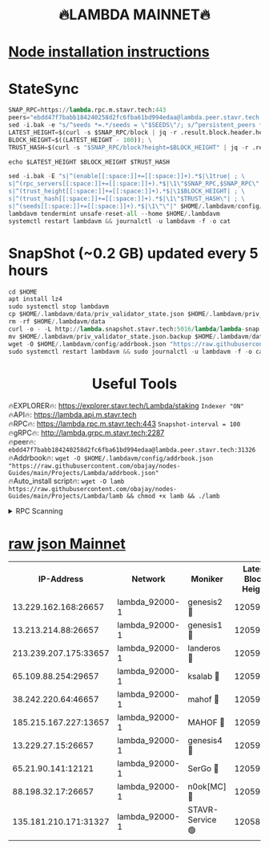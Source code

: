 <h1 align="center"> 🔥LAMBDA MAINNET🔥</h1>


[Node installation instructions](https://github.com/obajay/nodes-Guides/tree/main/Projects/Lambda)
=


# StateSync
```python
SNAP_RPC=https://lambda.rpc.m.stavr.tech:443
peers="ebdd47f7babb184240258d2fc6fba61bd994edaa@lambda.peer.stavr.tech:31326" 
sed -i.bak -e "s/^seeds *=.*/seeds = \"$SEEDS\"/; s/^persistent_peers *=.*/persistent_peers = \"$PEERS\"/" $HOME/.lambdavm/config/config.toml
LATEST_HEIGHT=$(curl -s $SNAP_RPC/block | jq -r .result.block.header.height); \
BLOCK_HEIGHT=$((LATEST_HEIGHT - 100)); \
TRUST_HASH=$(curl -s "$SNAP_RPC/block?height=$BLOCK_HEIGHT" | jq -r .result.block_id.hash)

echo $LATEST_HEIGHT $BLOCK_HEIGHT $TRUST_HASH

sed -i.bak -E "s|^(enable[[:space:]]+=[[:space:]]+).*$|\1true| ; \
s|^(rpc_servers[[:space:]]+=[[:space:]]+).*$|\1\"$SNAP_RPC,$SNAP_RPC\"| ; \
s|^(trust_height[[:space:]]+=[[:space:]]+).*$|\1$BLOCK_HEIGHT| ; \
s|^(trust_hash[[:space:]]+=[[:space:]]+).*$|\1\"$TRUST_HASH\"| ; \
s|^(seeds[[:space:]]+=[[:space:]]+).*$|\1\"\"|" $HOME/.lambdavm/config/config.toml
lambdavm tendermint unsafe-reset-all --home $HOME/.lambdavm
systemctl restart lambdavm && journalctl -u lambdavm -f -o cat

```
# SnapShot (~0.2 GB) updated every 5 hours
```python
cd $HOME
apt install lz4
sudo systemctl stop lambdavm
cp $HOME/.lambdavm/data/priv_validator_state.json $HOME/.lambdavm/priv_validator_state.json.backup
rm -rf $HOME/.lambdavm/data
curl -o - -L http://lambda.snapshot.stavr.tech:5016/lambda/lambda-snap.tar.lz4 | lz4 -c -d - | tar -x -C $HOME/.lambdavm --strip-components 2
mv $HOME/.lambdavm/priv_validator_state.json.backup $HOME/.lambdavm/data/priv_validator_state.json
wget -O $HOME/.lambdavm/config/addrbook.json "https://raw.githubusercontent.com/obajay/nodes-Guides/main/Projects/Lambda/addrbook.json"
sudo systemctl restart lambdavm && sudo journalctl -u lambdavm -f -o cat
```
 <h1 align="center"> Useful Tools</h1>

🔥EXPLORER🔥:      https://explorer.stavr.tech/Lambda/staking	        `Indexer "ON"` \
🔥API🔥: 			 		 https://lambda.api.m.stavr.tech \
🔥RPC🔥:           https://lambda.rpc.m.stavr.tech:443	              `Snapshot-interval = 100` \
🔥gRPC🔥:          http://lambda.grpc.m.stavr.tech:2287 \
🔥peer🔥:					 `ebdd47f7babb184240258d2fc6fba61bd994edaa@lambda.peer.stavr.tech:31326` \
🔥Addrbook🔥:    ```wget -O $HOME/.lambdavm/config/addrbook.json "https://raw.githubusercontent.com/obajay/nodes-Guides/main/Projects/Lambda/addrbook.json"``` \
🔥Auto_install script🔥: ```wget -O lamb https://raw.githubusercontent.com/obajay/nodes-Guides/main/Projects/Lambda/lamb && chmod +x lamb && ./lamb```


<details>
<summary>RPC Scanning</summary>

<h2 align="center"> We scan nodes in real time every 4 hours. And we provide the final result of RPC endpoints.
We cannot influence the operation of these nodes in any way. </h2>


```python
If Voting Power is higher than 0 --> then the Node is a validator of the network and may be subject to attack and be a potential threat to the chain.
```
```python
We marked such validators with a red symbol
```

</details>

[raw json Mainnet](https://rpc-check.lambm.stavr.tech/lambm/rpc-lambm-result.json)
=


<table><tr><th>IP-Address</th><th>Network</th><th>Moniker</th><th>Latest Block Height</th><th>Earliest Block Height</th><th>Catching Up</th><th>Tx Index</th><th>Voting Power</th><th>Scan Time</th></tr><tr><td>13.229.162.168:26657</td><td>lambda_92000-1</td><td>genesis2 🔴</td><td>12059407</td><td>1</td><td>False</td><td>on</td><td>15419054</td><td>2024-03-06T12:19:35.138111377UTC</td></tr><tr><td>13.213.214.88:26657</td><td>lambda_92000-1</td><td>genesis1 🔴</td><td>12059408</td><td>1</td><td>False</td><td>on</td><td>737835</td><td>2024-03-06T12:19:39.863322490UTC</td></tr><tr><td>213.239.207.175:33657</td><td>lambda_92000-1</td><td>landeros 🔴</td><td>12059406</td><td>8136001</td><td>False</td><td>off</td><td>1828109</td><td>2024-03-06T12:19:29.843437287UTC</td></tr><tr><td>65.109.88.254:29657</td><td>lambda_92000-1</td><td>ksalab 🔴</td><td>12059409</td><td>8715001</td><td>False</td><td>on</td><td>510465</td><td>2024-03-06T12:19:44.529082686UTC</td></tr><tr><td>38.242.220.64:46657</td><td>lambda_92000-1</td><td>mahof 🔴</td><td>12059409</td><td>10131001</td><td>False</td><td>off</td><td>770350</td><td>2024-03-06T12:19:49.240635557UTC</td></tr><tr><td>185.215.167.227:13657</td><td>lambda_92000-1</td><td>MAHOF 🔴</td><td>12059407</td><td>10134001</td><td>False</td><td>on</td><td>2051510</td><td>2024-03-06T12:19:38.656222024UTC</td></tr><tr><td>13.229.27.15:26657</td><td>lambda_92000-1</td><td>genesis4 🔴</td><td>12059407</td><td>11043001</td><td>False</td><td>on</td><td>9577262</td><td>2024-03-06T12:19:38.396226323UTC</td></tr><tr><td>65.21.90.141:12121</td><td>lambda_92000-1</td><td>SerGo 🔴</td><td>12059409</td><td>11959409</td><td>False</td><td>off</td><td>10618470</td><td>2024-03-06T12:19:48.964586574UTC</td></tr><tr><td>88.198.32.17:26657</td><td>lambda_92000-1</td><td>n0ok[MC] 🔴</td><td>12059410</td><td>11959410</td><td>False</td><td>off</td><td>1578630</td><td>2024-03-06T12:19:51.492058311UTC</td></tr><tr><td>135.181.210.171:31327</td><td>lambda_92000-1</td><td>STAVR-Service 🟢</td><td>12058010</td><td>12057001</td><td>False</td><td>on</td><td>0</td><td>2024-03-06T12:19:44.225716756UTC</td></tr></table>
